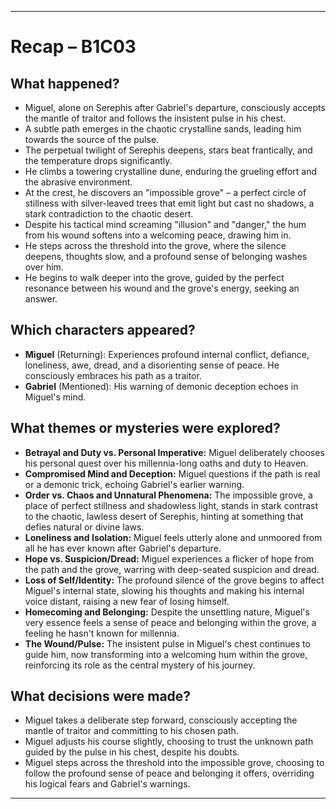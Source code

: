 ---

# Recap – B1C03

## What happened?
*   Miguel, alone on Serephis after Gabriel's departure, consciously accepts the mantle of traitor and follows the insistent pulse in his chest.
*   A subtle path emerges in the chaotic crystalline sands, leading him towards the source of the pulse.
*   The perpetual twilight of Serephis deepens, stars beat frantically, and the temperature drops significantly.
*   He climbs a towering crystalline dune, enduring the grueling effort and the abrasive environment.
*   At the crest, he discovers an "impossible grove" – a perfect circle of stillness with silver-leaved trees that emit light but cast no shadows, a stark contradiction to the chaotic desert.
*   Despite his tactical mind screaming "illusion" and "danger," the hum from his wound softens into a welcoming peace, drawing him in.
*   He steps across the threshold into the grove, where the silence deepens, thoughts slow, and a profound sense of belonging washes over him.
*   He begins to walk deeper into the grove, guided by the perfect resonance between his wound and the grove's energy, seeking an answer.

## Which characters appeared?
*   **Miguel** (Returning): Experiences profound internal conflict, defiance, loneliness, awe, dread, and a disorienting sense of peace. He consciously embraces his path as a traitor.
*   **Gabriel** (Mentioned): His warning of demonic deception echoes in Miguel's mind.

## What themes or mysteries were explored?
*   **Betrayal and Duty vs. Personal Imperative:** Miguel deliberately chooses his personal quest over his millennia-long oaths and duty to Heaven.
*   **Compromised Mind and Deception:** Miguel questions if the path is real or a demonic trick, echoing Gabriel's earlier warning.
*   **Order vs. Chaos and Unnatural Phenomena:** The impossible grove, a place of perfect stillness and shadowless light, stands in stark contrast to the chaotic, lawless desert of Serephis, hinting at something that defies natural or divine laws.
*   **Loneliness and Isolation:** Miguel feels utterly alone and unmoored from all he has ever known after Gabriel's departure.
*   **Hope vs. Suspicion/Dread:** Miguel experiences a flicker of hope from the path and the grove, warring with deep-seated suspicion and dread.
*   **Loss of Self/Identity:** The profound silence of the grove begins to affect Miguel's internal state, slowing his thoughts and making his internal voice distant, raising a new fear of losing himself.
*   **Homecoming and Belonging:** Despite the unsettling nature, Miguel's very essence feels a sense of peace and belonging within the grove, a feeling he hasn't known for millennia.
*   **The Wound/Pulse:** The insistent pulse in Miguel's chest continues to guide him, now transforming into a welcoming hum within the grove, reinforcing its role as the central mystery of his journey.

## What decisions were made?
*   Miguel takes a deliberate step forward, consciously accepting the mantle of traitor and committing to his chosen path.
*   Miguel adjusts his course slightly, choosing to trust the unknown path guided by the pulse in his chest, despite his doubts.
*   Miguel steps across the threshold into the impossible grove, choosing to follow the profound sense of peace and belonging it offers, overriding his logical fears and Gabriel's warnings.

---